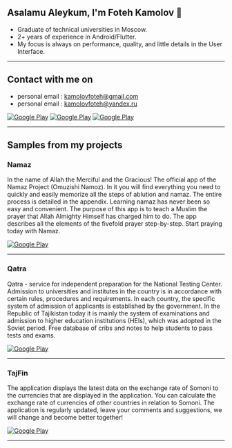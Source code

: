 <h2> Asalamu Aleykum, I'm Foteh Kamolov 👋</h2>

* Graduate of technical universities in Moscow.
* 2+ years of experience in Android/Flutter.
*  My focus is always on performance, quality, and little details in the User Interface.
<hr>

<h2> Contact with me on </h2>

* personal email : kamolovfoteh@gmail.com
* personal email : kamolovfoteh@yandex.ru

<p><a href="https://www.linkedin.com/in/kamolovme/" target="_blank"><img alt="Google Play" src="https://img.shields.io/badge/linkedin-0077b5.svg?style=for-the-badge&logo=linkedin&logoColor=white"/></a> <a href="https://www.linkedin.com/in/kamolovme/" target="_blank"><img alt="Google Play" src="https://img.shields.io/badge/telegram-8d99ae.svg?style=for-the-badge&logo=telegram&logoColor=white"/></a> <a href="https://www.instagram.com/kamolovme" target="_blank"><img alt="Google Play" src="https://img.shields.io/badge/instagram-E1306C.svg?style=for-the-badge&logo=instagram&logoColor=white"/></a><p>

<hr>

<h2> Samples from my projects </h2>

### Namaz

In the name of Allah the Merciful and the Gracious!
The official app of the Namaz Project (Omuzishi Namoz). In it you will find everything you need to quickly and easily memorize all the steps of ablution and namaz. The entire process is detailed in the appendix. Learning namaz has never been so easy and convenient. The purpose of this app is to teach a Muslim the prayer that Allah Almighty Himself has charged him to do. The app describes all the elements of the fivefold prayer step-by-step. Start praying today with Namaz. 
<p><a href="https://play.google.com/store/apps/details?id=com.namoz" target="_blank"><img alt="Google Play" src="https://img.shields.io/badge/Get%20it%20on%20google%20play-blue.svg?style=for-the-badge&logo=google-play" /></a><p>

<hr>

### Qatra

Qatra - service for independent preparation for the National Testing Center. Admission to universities and institutes in the country is in accordance with certain rules, procedures and requirements. In each country, the specific system of admission of applicants is established by the government. In the Republic of Tajikistan today it is mainly the system of examinations and admission to higher education institutions (HEIs), which was adopted in the Soviet period. Free database of cribs and notes to help students to pass tests and exams.
<p><a href="https://play.google.com/store/apps/details?id=com.kamolovproducts.noor" target="_blank"><img alt="Google Play" src="https://img.shields.io/badge/Get%20it%20on%20google%20play-blue.svg?style=for-the-badge&logo=google-play" /></a><p>

<hr>

### TajFin

The application displays the latest data on the exchange rate of Somoni to the currencies that are displayed in the application. You can calculate the exchange rate of currencies of other countries in relation to Somoni. The application is regularly updated, leave your comments and suggestions, we will change and become better together!
<p><a href="https://play.google.com/store/apps/details?id=com.currencytj" target="_blank"><img alt="Google Play" src="https://img.shields.io/badge/Get%20it%20on%20google%20play-blue.svg?style=for-the-badge&logo=google-play" /></a><p>

<hr>

